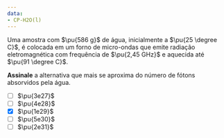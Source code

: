 ```yaml
---
data:
- CP-H2O(l)
---
```


Uma amostra com $\pu{586 g}$ de água, inicialmente a $\pu{25 \degree C}$, é colocada em um forno de micro-ondas que emite radiação eletromagnética com frequência de $\pu{2,45 GHz}$ e aquecida até $\pu{91 \degree C}$.

**Assinale** a alternativa que mais se aproxima do número de fótons absorvidos pela água.

- [ ] $\pu{3e27}$
- [ ] $\pu{4e28}$
- [x] $\pu{1e29}$
- [ ] $\pu{5e30}$
- [ ] $\pu{2e31}$
